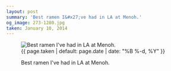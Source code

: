 ```yaml
---
layout: post
summary: 'Best ramen I&#x27;ve had in LA at Menoh.'
og_image: 273-1280.jpg
taken: January 10, 2014
---
```


<figure class="post">
<img alt="Best ramen I've had in LA at Menoh." sizes="(min-width: 700px) 50vw, calc(100vw - 2rem)" src="{{ site.assets_url }}/273-640.jpg" srcset="{{ site.assets_url }}/273-1280.jpg 1280w, {{ site.assets_url }}/273-960.jpg 960w, {{ site.assets_url }}/273-640.jpg 640w, {{ site.assets_url }}/273-320.jpg 320w"/>
<figcaption>
<time>{{ page.taken | default: page.date | date: "%B %-d, %Y" }}</time>
<p>Best ramen I've had in LA at Menoh.</p>
</figcaption>
</figure>
